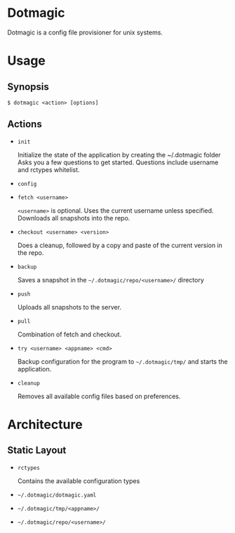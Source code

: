 Dotmagic
========

Dotmagic is a config file provisioner for unix systems.

Usage
=====

Synopsis
--------

    $ dotmagic <action> [options]

Actions
-------

* ``init``

    Initialize the state of the application by creating the ~/.dotmagic folder
    Asks you a few questions to get started.
    Questions include username and rctypes whitelist.

* ``config``

* ``fetch <username>``

    ``<username>`` is optional. Uses the current username unless specified.
    Downloads all snapshots into the repo.

* ``checkout <username> <version>``

    Does a cleanup, followed by a copy and paste of the current version in the repo.

* ``backup``

    Saves a snapshot in the ``~/.dotmagic/repo/<username>/`` directory

* ``push``

    Uploads all snapshots to the server.

* ``pull``

    Combination of fetch and checkout.

* ``try <username> <appname> <cmd>``

    Backup configuration for the program to ``~/.dotmagic/tmp/``
    and starts the application.

* ``cleanup``

    Removes all available config files based on preferences.


Architecture
============

Static Layout
-------------

* ``rctypes``

    Contains the available configuration types

* ``~/.dotmagic/dotmagic.yaml``

* ``~/.dotmagic/tmp/<appname>/``

* ``~/.dotmagic/repo/<username>/``



